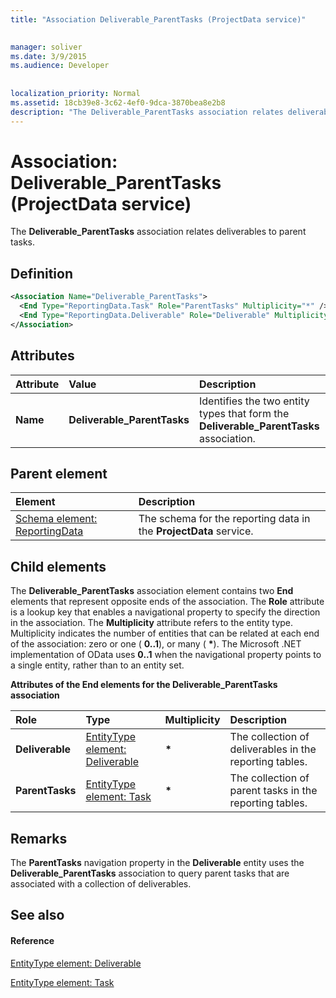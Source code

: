 ```yaml
---
title: "Association Deliverable_ParentTasks (ProjectData service)"

 
manager: soliver
ms.date: 3/9/2015
ms.audience: Developer
 
 
localization_priority: Normal
ms.assetid: 18cb39e8-3c62-4ef0-9dca-3870bea8e2b8
description: "The Deliverable_ParentTasks association relates deliverables to parent tasks."
---
```


# Association: Deliverable_ParentTasks (ProjectData service)

The **Deliverable_ParentTasks** association relates deliverables to parent tasks. 
  
## Definition

```XML
<Association Name="Deliverable_ParentTasks">
  <End Type="ReportingData.Task" Role="ParentTasks" Multiplicity="*" />
  <End Type="ReportingData.Deliverable" Role="Deliverable" Multiplicity="*" />
</Association>
```

## Attributes

|**Attribute**|**Value**|**Description**|
|:-----|:-----|:-----|
|**Name** <br/> |**Deliverable_ParentTasks** <br/> |Identifies the two entity types that form the **Deliverable_ParentTasks** association.  <br/> |
   
## Parent element

|**Element**|**Description**|
|:-----|:-----|
|[Schema element: ReportingData](schema-reportingdata-projectdata-service.md) <br/> |The schema for the reporting data in the **ProjectData** service.  <br/> |
   
## Child elements

The **Deliverable_ParentTasks** association element contains two **End** elements that represent opposite ends of the association. The **Role** attribute is a lookup key that enables a navigational property to specify the direction in the association. The **Multiplicity** attribute refers to the entity type. Multiplicity indicates the number of entities that can be related at each end of the association: zero or one ( **0..1**), or many ( **\***). The Microsoft .NET implementation of OData uses **0..1** when the navigational property points to a single entity, rather than to an entity set. 
  
**Attributes of the End elements for the Deliverable_ParentTasks association**

|**Role**|**Type**|**Multiplicity**|**Description**|
|:-----|:-----|:-----|:-----|
|**Deliverable** <br/> |[EntityType element: Deliverable](entitytype-deliverable-projectdata-service.md) <br/> |**\*** <br/> |The collection of deliverables in the reporting tables.  <br/> |
|**ParentTasks** <br/> |[EntityType element: Task](entitytype-task-projectdata-service.md) <br/> |**\*** <br/> |The collection of parent tasks in the reporting tables.  <br/> |
   
## Remarks

The **ParentTasks** navigation property in the **Deliverable** entity uses the **Deliverable_ParentTasks** association to query parent tasks that are associated with a collection of deliverables. 
  
## See also

#### Reference

[EntityType element: Deliverable](entitytype-deliverable-projectdata-service.md)
  
[EntityType element: Task](entitytype-task-projectdata-service.md)

